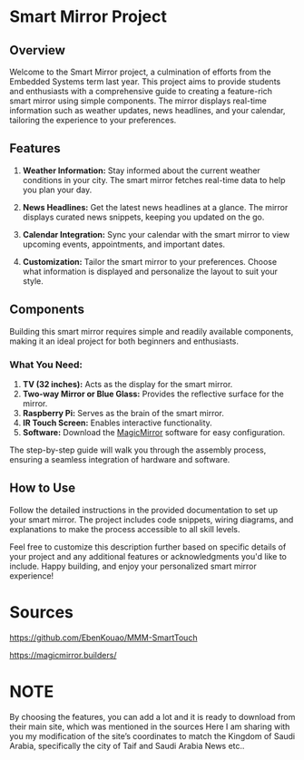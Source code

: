 
# Smart Mirror Project

## Overview

Welcome to the Smart Mirror project, a culmination of efforts from the Embedded Systems term last year. This project aims to provide students and enthusiasts with a comprehensive guide to creating a feature-rich smart mirror using simple components. The mirror displays real-time information such as weather updates, news headlines, and your calendar, tailoring the experience to your preferences.

## Features

1. **Weather Information:** Stay informed about the current weather conditions in your city. The smart mirror fetches real-time data to help you plan your day.

2. **News Headlines:** Get the latest news headlines at a glance. The mirror displays curated news snippets, keeping you updated on the go.

3. **Calendar Integration:** Sync your calendar with the smart mirror to view upcoming events, appointments, and important dates.

4. **Customization:** Tailor the smart mirror to your preferences. Choose what information is displayed and personalize the layout to suit your style.

## Components

Building this smart mirror requires simple and readily available components, making it an ideal project for both beginners and enthusiasts.

### What You Need:
1. **TV (32 inches):** Acts as the display for the smart mirror.
2. **Two-way Mirror or Blue Glass:** Provides the reflective surface for the mirror.
3. **Raspberry Pi:** Serves as the brain of the smart mirror.
4. **IR Touch Screen:** Enables interactive functionality.
5. **Software:** Download the [MagicMirror](https://magicmirror.builders/) software for easy configuration.

The step-by-step guide will walk you through the assembly process, ensuring a seamless integration of hardware and software.

## How to Use

Follow the detailed instructions in the provided documentation to set up your smart mirror. The project includes code snippets, wiring diagrams, and explanations to make the process accessible to all skill levels.

Feel free to customize this description further based on specific details of your project and any additional features or acknowledgments you'd like to include. Happy building, and enjoy your personalized smart mirror experience!

# Sources
https://github.com/EbenKouao/MMM-SmartTouch


https://magicmirror.builders/

# NOTE
By choosing the features, you can add a lot and it is ready to download from their main site, which was mentioned in the sources
Here I am sharing with you my modification of the site’s coordinates to match the Kingdom of Saudi Arabia, specifically the city of Taif and Saudi Arabia News etc..
